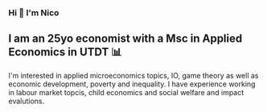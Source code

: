 ### Hi 👋 I'm Nico

## I am an 25yo economist with a Msc in Applied Economics in UTDT 📊

I'm interested in applied microeconomics topics, IO, game theory as well as economic development, poverty and inequality.
I have experience working in labour market topcis, child economics and social welfare and impact evalutions. 


